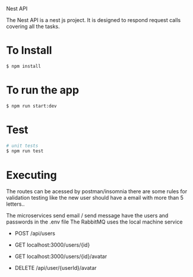 Nest API

The Nest API is a nest js project. It is designed to respond request calls covering all the tasks. 


# To Install

```bash
$ npm install
```

# To run the app

```bash
$ npm run start:dev
```

# Test

```bash
# unit tests
$ npm run test
```

# Executing
The routes can be acessed by postman/insomnia
  there are some rules for validation testing like the new user should have a email with more than 5 letters..

  The microservices
    send email / send message have the users and passwords in the .env file
    The RabbitMQ uses the local machine service

* POST /api/users

* GET localhost:3000/users/{id}

* GET localhost:3000/users/{id}/avatar

* DELETE /api/user/{userId}/avatar
